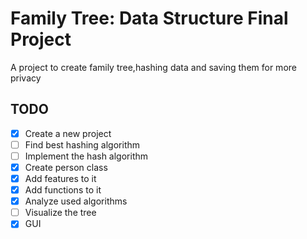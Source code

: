 # Family Tree: Data Structure Final Project
A project to create family tree,hashing data and saving them for more privacy

## TODO
- [x] Create a new project
- [ ] Find best hashing algorithm 
- [ ] Implement the hash algorithm
- [x] Create person class
- [x] Add features to it
- [x] Add functions to it
- [x] Analyze used algorithms
- [ ] Visualize the tree
- [x] GUI